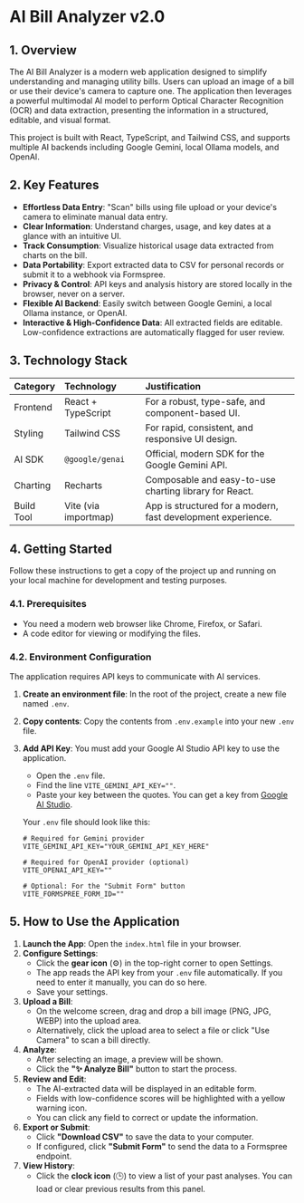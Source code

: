 # AI Bill Analyzer v2.0

## 1. Overview

The AI Bill Analyzer is a modern web application designed to simplify understanding and managing utility bills. Users can upload an image of a bill or use their device's camera to capture one. The application then leverages a powerful multimodal AI model to perform Optical Character Recognition (OCR) and data extraction, presenting the information in a structured, editable, and visual format.

This project is built with React, TypeScript, and Tailwind CSS, and supports multiple AI backends including Google Gemini, local Ollama models, and OpenAI.

## 2. Key Features

-   **Effortless Data Entry**: "Scan" bills using file upload or your device's camera to eliminate manual data entry.
-   **Clear Information**: Understand charges, usage, and key dates at a glance with an intuitive UI.
-   **Track Consumption**: Visualize historical usage data extracted from charts on the bill.
-   **Data Portability**: Export extracted data to CSV for personal records or submit it to a webhook via Formspree.
-   **Privacy & Control**: API keys and analysis history are stored locally in the browser, never on a server.
-   **Flexible AI Backend**: Easily switch between Google Gemini, a local Ollama instance, or OpenAI.
-   **Interactive & High-Confidence Data**: All extracted fields are editable. Low-confidence extractions are automatically flagged for user review.

## 3. Technology Stack

| Category   | Technology        | Justification                                                 |
| :--------- | :---------------- | :------------------------------------------------------------ |
| Frontend   | React + TypeScript| For a robust, type-safe, and component-based UI.              |
| Styling    | Tailwind CSS      | For rapid, consistent, and responsive UI design.              |
| AI SDK     | `@google/genai`   | Official, modern SDK for the Google Gemini API.               |
| Charting   | Recharts          | Composable and easy-to-use charting library for React.        |
| Build Tool | Vite (via importmap) | App is structured for a modern, fast development experience.  |

## 4. Getting Started

Follow these instructions to get a copy of the project up and running on your local machine for development and testing purposes.

### 4.1. Prerequisites

-   You need a modern web browser like Chrome, Firefox, or Safari.
-   A code editor for viewing or modifying the files.

### 4.2. Environment Configuration

The application requires API keys to communicate with AI services.

1.  **Create an environment file**: In the root of the project, create a new file named `.env`.

2.  **Copy contents**: Copy the contents from `.env.example` into your new `.env` file.

3.  **Add API Key**: You must add your Google AI Studio API key to use the application.
    -   Open the `.env` file.
    -   Find the line `VITE_GEMINI_API_KEY=""`.
    -   Paste your key between the quotes. You can get a key from [Google AI Studio](https://aistudio.google.com/app/apikey).

    Your `.env` file should look like this:
    ```env
    # Required for Gemini provider
    VITE_GEMINI_API_KEY="YOUR_GEMINI_API_KEY_HERE"

    # Required for OpenAI provider (optional)
    VITE_OPENAI_API_KEY=""

    # Optional: For the "Submit Form" button
    VITE_FORMSPREE_FORM_ID=""
    ```

## 5. How to Use the Application

1.  **Launch the App**: Open the `index.html` file in your browser.
2.  **Configure Settings**:
    -   Click the **gear icon** (⚙️) in the top-right corner to open Settings.
    -   The app reads the API key from your `.env` file automatically. If you need to enter it manually, you can do so here.
    -   Save your settings.
3.  **Upload a Bill**:
    -   On the welcome screen, drag and drop a bill image (PNG, JPG, WEBP) into the upload area.
    -   Alternatively, click the upload area to select a file or click "Use Camera" to scan a bill directly.
4.  **Analyze**:
    -   After selecting an image, a preview will be shown.
    -   Click the **"✨ Analyze Bill"** button to start the process.
5.  **Review and Edit**:
    -   The AI-extracted data will be displayed in an editable form.
    -   Fields with low-confidence scores will be highlighted with a yellow warning icon.
    -   You can click any field to correct or update the information.
6.  **Export or Submit**:
    -   Click **"Download CSV"** to save the data to your computer.
    -   If configured, click **"Submit Form"** to send the data to a Formspree endpoint.
7.  **View History**:
    -   Click the **clock icon** (🕒) to view a list of your past analyses. You can load or clear previous results from this panel.
